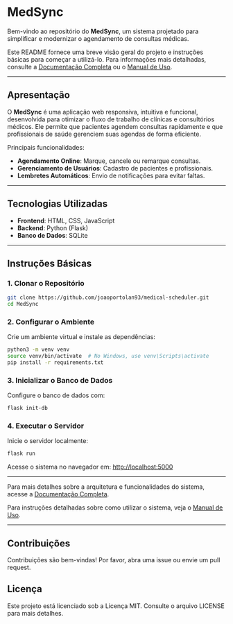 
# MedSync

Bem-vindo ao repositório do **MedSync**, um sistema projetado para simplificar e modernizar o agendamento de consultas médicas.

Este README fornece uma breve visão geral do projeto e instruções básicas para começar a utilizá-lo. Para informações mais detalhadas, consulte a [Documentação Completa](DOCUMENTATION.md) ou o [Manual de Uso](USER_GUIDE.md).

---

## Apresentação

O **MedSync** é uma aplicação web responsiva, intuitiva e funcional, desenvolvida para otimizar o fluxo de trabalho de clínicas e consultórios médicos. Ele permite que pacientes agendem consultas rapidamente e que profissionais de saúde gerenciem suas agendas de forma eficiente.

Principais funcionalidades:

- **Agendamento Online**: Marque, cancele ou remarque consultas.
- **Gerenciamento de Usuários**: Cadastro de pacientes e profissionais.
- **Lembretes Automáticos**: Envio de notificações para evitar faltas.

---

## Tecnologias Utilizadas

- **Frontend**: HTML, CSS, JavaScript
- **Backend**: Python (Flask)
- **Banco de Dados**: SQLite

---

## Instruções Básicas

### 1. Clonar o Repositório

```bash
git clone https://github.com/joaoportolan93/medical-scheduler.git
cd MedSync
```

### 2. Configurar o Ambiente

Crie um ambiente virtual e instale as dependências:

```bash
python3 -m venv venv
source venv/bin/activate  # No Windows, use venv\Scripts\activate
pip install -r requirements.txt
```

### 3. Inicializar o Banco de Dados

Configure o banco de dados com:

```bash
flask init-db
```

### 4. Executar o Servidor

Inicie o servidor localmente:

```bash
flask run
```

Acesse o sistema no navegador em: [http://localhost:5000](http://localhost:5000)

---

Para mais detalhes sobre a arquitetura e funcionalidades do sistema, acesse a [Documentação Completa](DOCUMENTATION.md).

Para instruções detalhadas sobre como utilizar o sistema, veja o [Manual de Uso](USER_GUIDE.md).

---

## Contribuições

Contribuições são bem-vindas! Por favor, abra uma issue ou envie um pull request.

## Licença

Este projeto está licenciado sob a Licença MIT. Consulte o arquivo LICENSE para mais detalhes.

